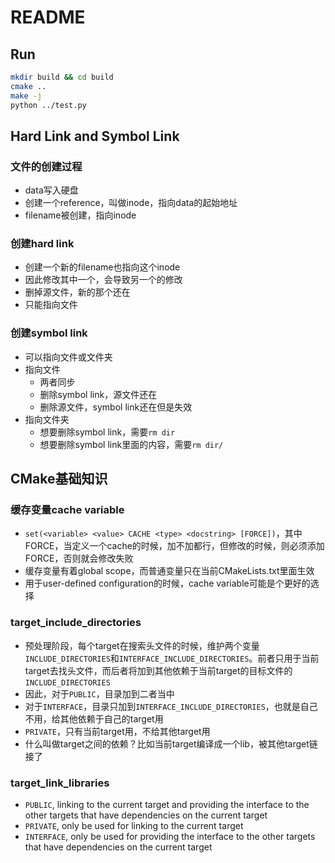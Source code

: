# README
## Run
```bash
mkdir build && cd build
cmake ..
make -j
python ../test.py
```

## Hard Link and Symbol Link
### 文件的创建过程
- data写入硬盘
- 创建一个reference，叫做inode，指向data的起始地址
- filename被创建，指向inode
### 创建hard link
- 创建一个新的filename也指向这个inode
- 因此修改其中一个，会导致另一个的修改
- 删掉源文件，新的那个还在
- 只能指向文件
### 创建symbol link
- 可以指向文件或文件夹
- 指向文件
  - 两者同步
  - 删除symbol link，源文件还在
  - 删除源文件，symbol link还在但是失效
- 指向文件夹
  - 想要删除symbol link，需要`rm dir`
  - 想要删除symbol link里面的内容，需要`rm dir/`


## CMake基础知识
### 缓存变量cache variable
- `set(<variable> <value> CACHE <type> <docstring> [FORCE])`，其中FORCE，当定义一个cache的时候，加不加都行，但修改的时候，则必须添加FORCE，否则就会修改失败
- 缓存变量有着global scope，而普通变量只在当前CMakeLists.txt里面生效
- 用于user-defined configuration的时候，cache variable可能是个更好的选择

### target_include_directories
- 预处理阶段，每个target在搜索头文件的时候，维护两个变量`INCLUDE_DIRECTORIES`和`INTERFACE_INCLUDE_DIRECTORIES`。前者只用于当前target去找头文件，而后者将加到其他依赖于当前target的目标文件的`INCLUDE_DIRECTORIES`
- 因此，对于`PUBLIC`，目录加到二者当中
- 对于`INTERFACE`，目录只加到`INTERFACE_INCLUDE_DIRECTORIES`，也就是自己不用，给其他依赖于自己的target用
- `PRIVATE`，只有当前target用，不给其他target用
- 什么叫做target之间的依赖？比如当前target编译成一个lib，被其他target链接了


### target_link_libraries
- `PUBLIC`, linking to the current target and providing the interface to the other targets that have dependencies on the current target
- `PRIVATE`, only be used for linking to the current target
- `INTERFACE`, only be used for providing the interface to the other targets that have dependencies on the current target
